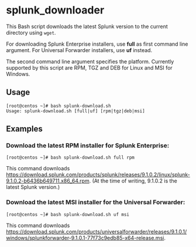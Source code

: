 
# splunk_downloader

This Bash script downloads the latest Splunk version to the current directory using `wget`.

For downloading Splunk Enterprise installers, use **full** as first command line argument. For Universal Forwarder installers, use **uf** instead.

The second command line argument specifies the platform. Currently supported by this script are RPM, TGZ and DEB for Linux and MSI for Windows.

## Usage

```
[root@centos ~]# bash splunk-download.sh 
Usage: splunk-download.sh [full|uf] [rpm|tgz|deb|msi]
```
## Examples

### Download the latest RPM installer for Splunk Enterprise:
```
[root@centos ~]# bash splunk-download.sh full rpm
```
This command downloads https://download.splunk.com/products/splunk/releases/9.1.0.2/linux/splunk-9.1.0.2-b6436b649711.x86_64.rpm.
(At the time of writing, 9.1.0.2 is the latest Splunk version.)
### Download the latest MSI installer for the Universal Forwarder:
```
[root@centos ~]# bash splunk-download.sh uf msi
```
This command downloads https://download.splunk.com/products/universalforwarder/releases/9.1.0.1/windows/splunkforwarder-9.1.0.1-77f73c9edb85-x64-release.msi.
